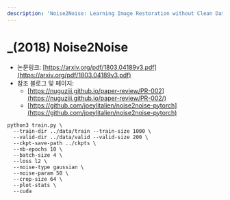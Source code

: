 ```yaml
---
description: 'Noise2Noise: Learning Image Restoration without Clean Data'
---
```


# \_\(2018\) Noise2Noise

* 논문링크: [https://arxiv.org/pdf/1803.04189v3.pdf](https://arxiv.org/pdf/1803.04189v3.pdf)
* 참조 블로그 및 페이지:
  * [https://nuguziii.github.io/paper-review/PR-002](https://nuguziii.github.io/paper-review/PR-002/)
  * [https://github.com/joeylitalien/noise2noise-pytorch](https://github.com/joeylitalien/noise2noise-pytorch)





```text
python3 train.py \
  --train-dir ../data/train --train-size 1000 \
  --valid-dir ../data/valid --valid-size 200 \
  --ckpt-save-path ../ckpts \
  --nb-epochs 10 \
  --batch-size 4 \
  --loss l2 \
  --noise-type gaussian \
  --noise-param 50 \
  --crop-size 64 \
  --plot-stats \
  --cuda
```

